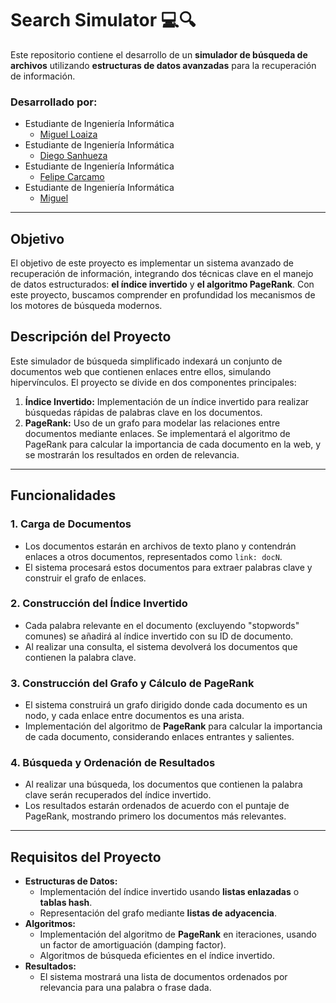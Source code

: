 # Search Simulator 💻🔍

Este repositorio contiene el desarrollo de un **simulador de búsqueda de archivos** utilizando **estructuras de datos avanzadas** para la recuperación de información.

### Desarrollado por:

- Estudiante de Ingeniería Informática
  - [Miguel Loaiza](https://github.com/EhMigueh)
- Estudiante de Ingeniería Informática
  - [Diego Sanhueza](https://github.com/Diego0119)
- Estudiante de Ingeniería Informática
  - [Felipe Carcamo]()
- Estudiante de Ingeniería Informática
  - [Miguel]()

---

## Objetivo

El objetivo de este proyecto es implementar un sistema avanzado de recuperación de información, integrando dos técnicas clave en el manejo de datos estructurados: **el índice invertido** y **el algoritmo PageRank**. Con este proyecto, buscamos comprender en profundidad los mecanismos de los motores de búsqueda modernos.

## Descripción del Proyecto

Este simulador de búsqueda simplificado indexará un conjunto de documentos web que contienen enlaces entre ellos, simulando hipervínculos. El proyecto se divide en dos componentes principales:

1. **Índice Invertido:** Implementación de un índice invertido para realizar búsquedas rápidas de palabras clave en los documentos.
2. **PageRank:** Uso de un grafo para modelar las relaciones entre documentos mediante enlaces. Se implementará el algoritmo de PageRank para calcular la importancia de cada documento en la web, y se mostrarán los resultados en orden de relevancia.

---

## Funcionalidades

### 1. Carga de Documentos
   - Los documentos estarán en archivos de texto plano y contendrán enlaces a otros documentos, representados como `link: docN`.
   - El sistema procesará estos documentos para extraer palabras clave y construir el grafo de enlaces.

### 2. Construcción del Índice Invertido
   - Cada palabra relevante en el documento (excluyendo "stopwords" comunes) se añadirá al índice invertido con su ID de documento.
   - Al realizar una consulta, el sistema devolverá los documentos que contienen la palabra clave.

### 3. Construcción del Grafo y Cálculo de PageRank
   - El sistema construirá un grafo dirigido donde cada documento es un nodo, y cada enlace entre documentos es una arista.
   - Implementación del algoritmo de **PageRank** para calcular la importancia de cada documento, considerando enlaces entrantes y salientes.

### 4. Búsqueda y Ordenación de Resultados
   - Al realizar una búsqueda, los documentos que contienen la palabra clave serán recuperados del índice invertido.
   - Los resultados estarán ordenados de acuerdo con el puntaje de PageRank, mostrando primero los documentos más relevantes.

---

## Requisitos del Proyecto

- **Estructuras de Datos:**
  - Implementación del índice invertido usando **listas enlazadas** o **tablas hash**.
  - Representación del grafo mediante **listas de adyacencia**.
- **Algoritmos:**
  - Implementación del algoritmo de **PageRank** en iteraciones, usando un factor de amortiguación (damping factor).
  - Algoritmos de búsqueda eficientes en el índice invertido.
- **Resultados:**
  - El sistema mostrará una lista de documentos ordenados por relevancia para una palabra o frase dada.
